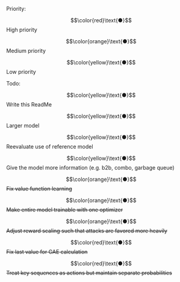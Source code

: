 Priority:

$$\color{red}\text{●}$$ High priority

$$\color{orange}\text{●}$$ Medium priority

$$\color{yellow}\text{●}$$ Low priority

Todo:

$$\color{yellow}\text{●}$$ Write this ReadMe

$$\color{yellow}\text{●}$$ Larger model

$$\color{yellow}\text{●}$$ Reevaluate use of reference model

$$\color{yellow}\text{●}$$ Give the model more information (e.g. b2b, combo, garbage queue)

$$\color{orange}\text{●}$$ ~~Fix value function learning~~

$$\color{orange}\text{●}$$ ~~Make entire model trainable with one optimizer~~

$$\color{orange}\text{●}$$ ~~Adjust reward scaling such that attacks are favored more heavily~~

$$\color{red}\text{●}$$ ~~Fix last value for GAE calculation~~

$$\color{red}\text{●}$$ ~~Treat key sequences as actions but maintain separate probabilities~~